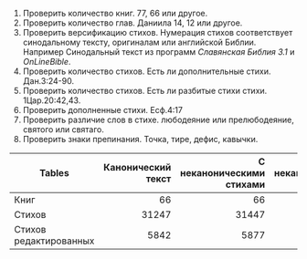 1. Проверить количество книг. 77, 66 или другое.
2. Проверить количество глав. Даниила 14, 12 или другое.
3. Проверить версификацию стихов. Нумерация стихов соответствует синодальному тексту, оригиналам или английской Библии. Например Синодальный текст из программ *Славянская Библия 3.1* и *OnLineBible*.
4. Проверить количество стихов. Есть ли дополнительные стихи. Дан.3:24-90.
5. Проверить количество стихов. Есть ли разбитые стихи стихи. 1Цар.20:42,43.
6. Проверить дополненные стихи. Есф.4:17
7. Проверить различие слов в стихе. любодеяние или прелюбодеяние, святого или святаго.
8. Проверить знаки препинания. Точка, тире, дефис, кавычки.


| Tables                 | Канонический текст | С неканоническими стихами | В неканонических книгах | Неканонический текст |
| ---------------------- | -------------:| -----:| -----:| -----:|
| Книг                   | 66 | 66 |11 |77 |
| Стихов                 | 31247 | 31447 | 5808 | 37255 |
| Стихов редактированных | 5842 | 5877 | 682 | 6559 |
